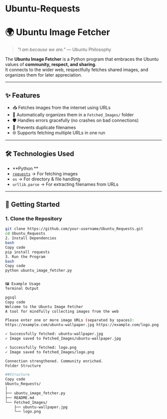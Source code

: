 # Ubuntu-Requests
# 🌍 Ubuntu Image Fetcher

> *"I am because we are."* — Ubuntu Philosophy  

The **Ubuntu Image Fetcher** is a Python program that embraces the Ubuntu values of **community, respect, and sharing**.  
It connects to the wider web, respectfully fetches shared images, and organizes them for later appreciation.  

---

## ✨ Features
- 📥 Fetches images from the internet using URLs  
- 📂 Automatically organizes them in a `Fetched_Images/` folder  
- 🛡️ Handles errors gracefully (no crashes on bad connections)  
- 🔁 Prevents duplicate filenames  
- 🌐 Supports fetching multiple URLs in one run  

---

## 🛠️ Technologies Used
- **Python **  
- [`requests`](https://docs.python-requests.org/en/latest/) → For fetching images  
- `os` → For directory & file handling  
- `urllib.parse` → For extracting filenames from URLs  

---

## 🚀 Getting Started

### 1. Clone the Repository
```bash
git clone https://github.com/your-username/Ubuntu_Requests.git
cd Ubuntu_Requests
2. Install Dependencies
bash
Copy code
pip install requests
3. Run the Program
bash
Copy code
python ubuntu_image_fetcher.py


🖼️ Example Usage
Terminal Output

pgsql
Copy code
Welcome to the Ubuntu Image Fetcher
A tool for mindfully collecting images from the web

Please enter one or more image URLs (separated by spaces): 
https://example.com/ubuntu-wallpaper.jpg https://example.com/logo.png

✓ Successfully fetched: ubuntu-wallpaper.jpg
✓ Image saved to Fetched_Images/ubuntu-wallpaper.jpg

✓ Successfully fetched: logo.png
✓ Image saved to Fetched_Images/logo.png

Connection strengthened. Community enriched.
Folder Structure

##Structure
Copy code
Ubuntu_Requests/
│
├── ubuntu_image_fetcher.py
├── README.md
└── Fetched_Images/
    ├── ubuntu-wallpaper.jpg
    └── logo.png
